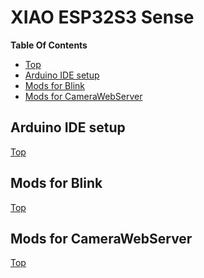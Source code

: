 # XIAO ESP32S3 Sense
**Table Of Contents**
* [Top](#xiao-esp32s3-sense "Top")
* [Arduino IDE setup](#arduino-ide-setup "Arduino IDE setup")
* [Mods for Blink](#mods-for-blink "Mods for Blink")
* [Mods for CameraWebServer](#mods-for-camerawebserver "Mods for CameraWebServer")

## Arduino IDE setup
[Top](#xiao-esp32s3-sense "Top")<br>

## Mods for Blink
[Top](#xiao-esp32s3-sense "Top")<br>

## Mods for CameraWebServer
[Top](#xiao-esp32s3-sense "Top")<br>
